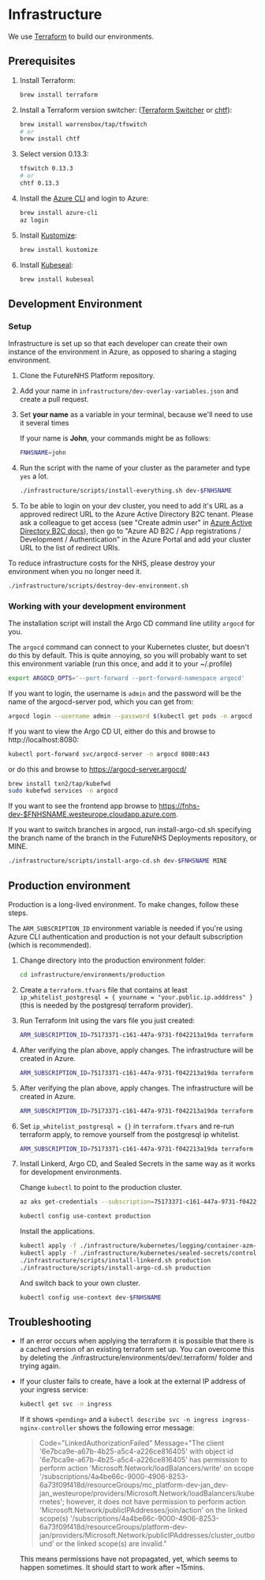 # Infrastructure

We use [Terraform](https://www.terraform.io/) to build our environments.

## Prerequisites

1. Install Terraform:

   ```bash
   brew install terraform
   ```

1. Install a Terraform version switcher: ([Terraform Switcher](https://github.com/warrensbox/terraform-switcher) or [chtf](https://github.com/Yleisradio/homebrew-terraforms)):

   ```bash
   brew install warrensbox/tap/tfswitch
   # or
   brew install chtf
   ```

1. Select version 0.13.3:

   ```bash
   tfswitch 0.13.3
   # or
   chtf 0.13.3
   ```

1. Install the [Azure CLI](https://docs.microsoft.com/en-us/cli/azure/install-azure-cli?view=azure-cli-latest) and login to Azure:

   ```bash
   brew install azure-cli
   az login
   ```

1. Install [Kustomize](https://github.com/kubernetes-sigs/kustomize):

   ```bash
   brew install kustomize
   ```

1. Install [Kubeseal](https://github.com/bitnami-labs/sealed-secrets):

   ```bash
   brew install kubeseal
   ```

## Development Environment

### Setup

Infrastructure is set up so that each developer can create their own instance of the environment in Azure,
as opposed to sharing a staging environment.

1. Clone the FutureNHS Platform repository.

1. Add your name in `infrastructure/dev-overlay-variables.json` and create a pull request.

1. Set **your name** as a variable in your terminal, because we'll need to use it several times

   If your name is **John**, your commands might be as follows:

   ```bash
   FNHSNAME=john
   ```

1. Run the script with the name of your cluster as the parameter and type `yes` a lot.

   ```bash
   ./infrastructure/scripts/install-everything.sh dev-$FNHSNAME
   ```

1. To be able to login on your dev cluster, you need to add it's URL as a approved redirect URL to the Azure Active Directory B2C tenant. Please ask a colleague to get access (see "Create admin user" in [Azure Active Directory B2C docs](../docs/aad-b2c.md)), then go to "Azure AD B2C / App registrations / Development / Authentication" in the Azure Portal and add your cluster URL to the list of redirect URIs.

To reduce infrastructure costs for the NHS, please destroy your environment when you no longer need it.

```bash
./infrastructure/scripts/destroy-dev-environment.sh
```

### Working with your development environment

The installation script will install the Argo CD command line utility `argocd` for you.

The `argocd` command can connect to your Kubernetes cluster, but doesn't do this by default. This is quite annoying, so you will probably want to set this environment variable (run this once, and add it to your ~/.profile)

```bash
export ARGOCD_OPTS='--port-forward --port-forward-namespace argocd'
```

If you want to login, the username is `admin` and the password will be the name of the argocd-server pod, which you can get from:

```bash
argocd login --username admin --password $(kubectl get pods -n argocd | grep --only-matching 'argocd-server-[^ ]*')
```

If you want to view the Argo CD UI, either do this and browse to http://localhost:8080:

```bash
kubectl port-forward svc/argocd-server -n argocd 8080:443
```

or do this and browse to https://argocd-server.argocd/

```bash
brew install txn2/tap/kubefwd
sudo kubefwd services -n argocd
```

If you want to see the frontend app browse to <https://fnhs-dev-$FNHSNAME.westeurope.cloudapp.azure.com>.

If you want to switch branches in argocd, run install-argo-cd.sh specifying the branch name of the branch in the FutureNHS Deployments repository, or MINE.

```bash
./infrastructure/scripts/install-argo-cd.sh dev-$FNHSNAME MINE
```

## Production environment

Production is a long-lived environment. To make changes, follow these steps.

The `ARM_SUBSCRIPTION_ID` environment variable is needed if you're using Azure CLI authentication and production is not your default subscription (which is recommended).

1. Change directory into the production environment folder:

   ```bash
   cd infrastructure/environments/production
   ```

1. Create a `terraform.tfvars` file that contains at least `ip_whitelist_postgresql = { yourname = "your.public.ip.adddress" }` (this is needed by the postgresql terraform provider).

1. Run Terraform Init using the vars file you just created:

   ```bash
   ARM_SUBSCRIPTION_ID=75173371-c161-447a-9731-f042213a19da terraform init
   ```

1. After verifying the plan above, apply changes. The infrastructure will be created in Azure.

   ```bash
   ARM_SUBSCRIPTION_ID=75173371-c161-447a-9731-f042213a19da terraform apply -target module.platform
   ```

1. After verifying the plan above, apply changes. The infrastructure will be created in Azure.

   ```bash
   ARM_SUBSCRIPTION_ID=75173371-c161-447a-9731-f042213a19da terraform apply
   ```

1. Set `ip_whitelist_postgresql = {}` in `terraform.tfvars` and re-run terraform apply, to remove yourself from the postgresql ip whitelist.

   ```bash
   ARM_SUBSCRIPTION_ID=75173371-c161-447a-9731-f042213a19da terraform apply -target module.platform
   ```

1. Install Linkerd, Argo CD, and Sealed Secrets in the same way as it works for development environments.

   Change `kubectl` to point to the production cluster.

   ```bash
   az aks get-credentials --subscription=75173371-c161-447a-9731-f042213a19da --resource-group=platform-production --name=production
   ```

   ```bash
   kubectl config use-context production
   ```

   Install the applications.

   ```bash
   kubectl apply -f ./infrastructure/kubernetes/logging/container-azm-ms-agentconfig.yaml
   kubectl apply -f ./infrastructure/kubernetes/sealed-secrets/controller.yaml
   ./infrastructure/scripts/install-linkerd.sh production
   ./infrastructure/scripts/install-argo-cd.sh production
   ```

   And switch back to your own cluster.

   ```bash
   kubectl config use-context dev-$FNHSNAME
   ```

## Troubleshooting

- If an error occurs when applying the terraform it is possible that there is a cached version of an existing terraform set up. You can overcome this by deleting the ./infrastructure/environments/dev/.terraform/ folder and trying again.

- If your cluster fails to create, have a look at the external IP address of your ingress service:

  ```sh
  kubectl get svc -n ingress
  ```

  If it shows `<pending>` and a `kubectl describe svc -n ingress ingress-nginx-controller` shows the following error message:

  > Code="LinkedAuthorizationFailed" Message="The client '6e7bca9e-a67b-4b25-a5c4-a226ce816405' with object id '6e7bca9e-a67b-4b25-a5c4-a226ce816405' has permission to perform action 'Microsoft.Network/loadBalancers/write' on scope '/subscriptions/4a4be66c-9000-4906-8253-6a73f09f418d/resourceGroups/mc_platform-dev-jan_dev-jan_westeurope/providers/Microsoft.Network/loadBalancers/kubernetes'; however, it does not have permission to perform action 'Microsoft.Network/publicIPAddresses/join/action' on the linked scope(s) '/subscriptions/4a4be66c-9000-4906-8253-6a73f09f418d/resourceGroups/platform-dev-jan/providers/Microsoft.Network/publicIPAddresses/cluster_outbound' or the linked scope(s) are invalid."

  This means permissions have not propagated, yet, which seems to happen sometimes. It should start to work after ~15mins.
